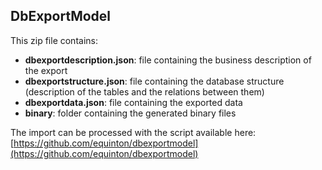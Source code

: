 ## DbExportModel

This zip file contains:

  * **dbexportdescription.json**: file containing the business description of the export
  * **dbexportstructure.json**: file containing the database structure (description of the tables and the relations between them)
  * **dbexportdata.json**: file containing the exported data
  * **binary**: folder containing the generated binary files

The import can be processed with the script available here: [https://github.com/equinton/dbexportmodel](https://github.com/equinton/dbexportmodel)
